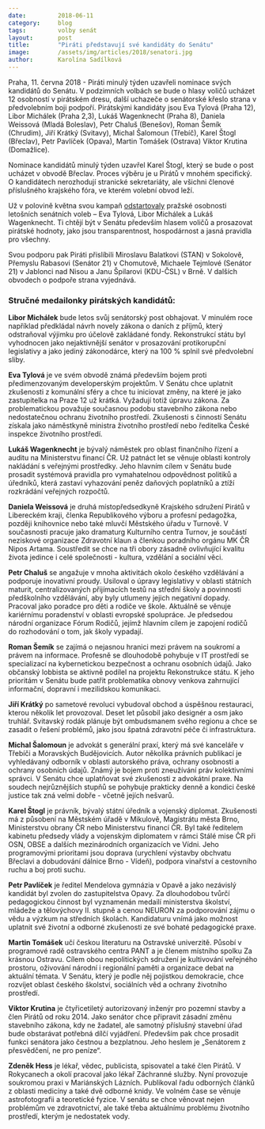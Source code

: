 ```yaml
---
date:         2018-06-11
category:     blog
tags:         volby senát
layout:       post
title:        "Piráti představují své kandidáty do Senátu"
image:        /assets/img/articles/2018/senatori.jpg
author:       Karolína Sadílková
---
```


Praha, 11. června 2018 - Piráti minulý týden uzavřeli nominace svých kandidátů do Senátu. V podzimních volbách se bude o hlasy voličů ucházet 12 osobností v pirátském dresu, další uchazeče o senátorské křeslo strana v předvolebním boji podpoří. Pirátskými kandidáty jsou Eva Tylová (Praha 12), Libor Michálek (Praha 2,3), Lukáš Wagenknecht (Praha 8), Daniela Weissová (Mladá Boleslav), Petr Chaluš (Benešov), Roman Šemík (Chrudim), Jiří Krátký (Svitavy), Michal Šalomoun (Třebíč), Karel Štogl (Břeclav), Petr Pavlíček (Opava), Martin Tomášek (Ostrava) Viktor Krutina (Domažlice).

Nominace kandidátů minulý týden uzavřel Karel Štogl, který se bude o post ucházet v obvodě Břeclav. Proces výběru je u Pirátů v mnohém specifický. O kandidátech nerozhodují stranické sekretariáty, ale všichni členové příslušného krajského fóra, ve kterém volební obvod leží.

Už v polovině května svou kampaň [odstartovaly](https://www.pirati.cz/tiskove-zpravy/senatni-kampan-startuje.html) pražské osobnosti letošních senátních voleb – Eva Tylová, Libor Michálek a Lukáš Wagenknecht. Ti chtějí být v Senátu především hlasem voličů a prosazovat pirátské hodnoty, jako jsou transparentnost, hospodárnost a jasná pravidla pro všechny.

Svou podporu pak Piráti přislíbili Miroslavu Balatkovi (STAN) v Sokolově, Přemyslu Rabasovi (Senátor 21) v Chomutově, Michaele Tejmlové (Senátor 21) v Jablonci nad Nisou a Janu Špilarovi (KDU-ČSL) v Brně. V dalších obvodech o podpoře strana vyjednává.

### Stručné medailonky pirátských kandidátů:

**Libor Michálek** bude letos svůj senátorský post obhajovat. V minulém roce například předkládal návrh novely zákona o daních z příjmů, který odstraňoval výjimku pro účelově zakládané fondy. Rekonstrukcí státu byl vyhodnocen jako nejaktivnější senátor v prosazování protikorupční legislativy a jako jediný zákonodárce, který na 100 % splnil své předvolební sliby.

**Eva Tylová** je ve svém obvodě známá především bojem proti předimenzovaným developerským projektům. V Senátu chce uplatnit zkušenosti z komunální sféry a chce tu iniciovat změny, na které je jako zastupitelka na Praze 12 už krátká. Vyžadují totiž úpravu zákona. Za problematickou považuje současnou podobu stavebního zákona nebo nedostatečnou ochranu životního prostředí. Zkušenosti s činností Senátu získala jako náměstkyně ministra životního prostředí nebo ředitelka České inspekce životního prostředí.

**Lukáš Wagenknecht** je bývalý náměstek pro oblast finančního řízení a auditu na Ministerstvu financí ČR. Už patnáct let se věnuje oblasti kontroly nakládání s veřejnými prostředky. Jeho hlavním cílem v Senátu bude prosadit systémová pravidla pro vymahatelnou odpovědnost politiků a úředníků, která zastaví vyhazování peněz daňových poplatníků a ztíží rozkrádání veřejných rozpočtů.

**Daniela Weissová** je druhá místopředsedkyně Krajského sdružení Pirátů v Libereckém kraji, členka Republikového výboru a profesní pedagožka, později knihovnice nebo také mluvčí Městského úřadu v Turnově. V současnosti pracuje jako dramaturg Kulturního centra Turnov, je součástí neziskové organizace Zdravotní klaun a členkou poradního orgánu MK ČR Nipos Artama. Soustředit se chce na tři obory zásadně ovlivňující kvalitu života jedince i celé společnosti - kultura, vzdělání a sociální věci.

**Petr Chaluš** se angažuje v mnoha aktivitách okolo českého vzdělávání a podporuje inovativní proudy. Usiloval o úpravy legislativy v oblasti státních maturit, centralizovaných přijímacích testů na střední školy a povinnosti předškolního vzdělávání, aby byly utlumeny jejich negativní dopady.  Pracoval jako poradce pro děti a rodiče ve škole. Aktuálně se věnuje kariérnímu poradenství v oblasti evropské spolupráce. Je předsedou národní organizace Fórum Rodičů, jejímž hlavním cílem je zapojení rodičů do rozhodování o tom, jak školy vypadají.

**Roman Šemík** se zajímá o nejasnou hranici mezi právem na soukromí a právem na informace. Profesně se dlouhodobě pohybuje v IT prostředí se specializací na kybernetickou bezpečnost a ochranu osobních údajů. Jako občanský lobbista se aktivně podílel na projektu Rekonstrukce státu. K jeho prioritám v Senátu bude patřit problematika obnovy venkova zahrnující informační, dopravní i mezilidskou komunikaci.

**Jiří Krátký** po sametové revoluci vybudoval obchod a úspěšnou restauraci, kterou několik let provozoval. Deset let působil jako designér a osm jako truhlář. Svitavský rodák plánuje být ombudsmanem svého regionu a chce se zasadit o řešení problémů, jako jsou špatná zdravotní péče či infrastruktura.

**Michal Šalomoun** je advokát s generální praxí, který má své kanceláře v Třebíči a Moravských Budějovicích. Autor několika právních publikací je vyhledávaný odborník v oblasti autorského práva, ochrany osobnosti a ochrany osobních údajů. Známý je bojem proti zneužívání práv kolektivními správci. V Senátu chce uplatňovat své zkušenosti z advokátní praxe. Na soudech nejrůznějších stupňů se pohybuje prakticky denně a kondici české justice tak zná velmi dobře - včetně jejích nešvarů.

**Karel Štogl** je právník, bývalý státní úředník a vojenský diplomat. Zkušenosti má z působení na Městském úřadě v Mikulově, Magistrátu města Brno, Ministerstvu obrany ČR nebo Ministerstvu financí ČR. Byl také ředitelem kabinetu předsedy vlády a vojenským diplomatem v rámci Stálé mise ČR při OSN, OBSE a dalších mezinárodních organizacích ve Vídni. Jeho programovými prioritami jsou doprava (urychlení výstavby obchvatu Břeclavi a dobudování dálnice Brno - Vídeň), podpora vinařství a cestovního ruchu a boj proti suchu.

**Petr Pavlíček** je ředitel Mendelova gymnázia v Opavě a jako nezávislý kandidát byl zvolen do zastupitelstva Opavy. Za dlouhodobou tvůrčí pedagogickou činnost byl vyznamenán medailí ministerstva školství, mládeže a tělovýchovy II. stupně a cenou NEURON za podporování zájmu o vědu a výzkum na středních školách. Kandidaturu vnímá jako možnost uplatnit své životní a odborné zkušenosti ze své bohaté pedagogické praxe.

**Martin Tomášek** učí českou literaturu na Ostravské univerzitě. Působí v programové radě ostravského centra PANT a je členem místního spolku Za krásnou Ostravu. Cílem obou nepolitických sdružení je kultivování veřejného prostoru, oživování národní i regionální paměti a organizace debat na aktuální témata. V Senátu, který je podle něj pojistkou demokracie, chce rozvíjet oblast českého školství, sociálních věd a ochrany životního prostředí.

**Viktor Krutina** je čtyřicetiletý autorizovaný inženýr pro pozemní stavby a člen Pirátů od roku 2014. Jako senátor chce připravit zásadní změnu stavebního zákona, kdy ne žadatel, ale samotný příslušný stavební úřad bude obstarávat potřebná dílčí vyjádření. Především pak chce prosadit funkci senátora jako čestnou a bezplatnou. Jeho heslem je „Senátorem z přesvědčení, ne pro peníze“.

**Zdeněk Hess** je lékař, vědec, publicista, spisovatel a také člen Pirátů. V Rokycanech a okolí pracoval jako lékař Záchranné služby. Nyní provozuje soukromou praxi v Mariánských Lázních. Publikoval řadu odborných článků z oblasti medicíny a také dvě odborné knidy. Ve volném čase se věnuje astrofotografii a teoretické fyzice. V senátu se chce věnovat nejen problémům ve zdravotnictví, ale také třeba aktuálnímu problému životního prostředí, kterým je nedostatek vody. 
